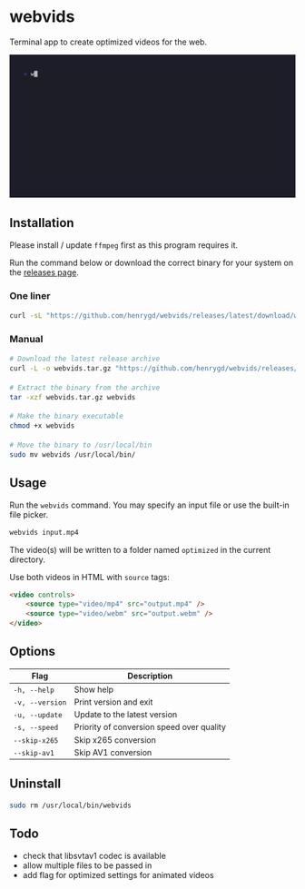 # webvids

Terminal app to create optimized videos for the web.

![TUI example gif](assets/example.gif)

## Installation

Please install / update `ffmpeg` first as this program requires it.

Run the command below or download the correct binary for your system on the [releases page](https://github.com/henrygd/webvids/releases).

### One liner

```bash
curl -sL "https://github.com/henrygd/webvids/releases/latest/download/webvids_$(uname -s)_$(uname -m | sed 's/x86_64/amd64/' | sed 's/i386/386/' | sed 's/aarch64/arm64/').tar.gz" | tar -xz -O webvids | sudo tee /usr/local/bin/webvids >/dev/null && sudo chmod +x /usr/local/bin/webvids && ls /usr/local/bin/webvids
```

### Manual

```bash
# Download the latest release archive
curl -L -o webvids.tar.gz "https://github.com/henrygd/webvids/releases/latest/download/webvids_$(uname -s)_$(uname -m | sed 's/x86_64/amd64/' | sed 's/i386/386/' | sed 's/aarch64/arm64/').tar.gz"

# Extract the binary from the archive
tar -xzf webvids.tar.gz webvids

# Make the binary executable
chmod +x webvids

# Move the binary to /usr/local/bin
sudo mv webvids /usr/local/bin/
```

## Usage

Run the `webvids` command. You may specify an input file or use the built-in file picker.

```bash
webvids input.mp4
```

The video(s) will be written to a folder named `optimized` in the current directory.

Use both videos in HTML with `source` tags:

```html
<video controls>
	<source type="video/mp4" src="output.mp4" />
	<source type="video/webm" src="output.webm" />
</video>
```

## Options

| Flag            | Description                               |
| --------------- | ----------------------------------------- |
| `-h, --help`    | Show help                                 |
| `-v, --version` | Print version and exit                    |
| `-u, --update`  | Update to the latest version              |
| `-s, --speed`   | Priority of conversion speed over quality |
| `--skip-x265`   | Skip x265 conversion                      |
| `--skip-av1`    | Skip AV1 conversion                       |

## Uninstall

```bash
sudo rm /usr/local/bin/webvids
```

## Todo

- check that libsvtav1 codec is available
- allow multiple files to be passed in
- add flag for optimized settings for animated videos
